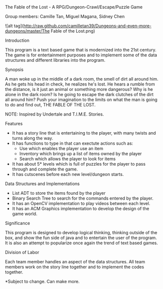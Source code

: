 The Fable of the Lost - A RPG/Dungeon-Crawl/Escape/Puzzle Game

Group members: Camille Tan, Miguel Magana, Sidney Chen

![alt tag](http://raw.github.com/camilletan39/Dungeons-and-even-more-dungeons/master/The Fable of the Lost.png)

Introduction

  This program is a text based game that is modernized into the 21st century. The game is for entertainment purposes and to implement some of the data structures and different libraries into the program. 
  
Synopsis

A man woke up in the middle of a dark room, the smell of dirt all around him. As he gets his head in check, he realizes he's lost. He hears a rumble from the distance, is it just an animal or something more dangerous? Why is he alone in the dark room? Is he going to escape the dark clutches of the dirt all around him? Push your imagination to the limits on what the man is going to do and find out, THE FABLE OF THE LOST.

NOTE: Inspired by Undertale and T.I.M.E. Stories.


Features

- It has a story line that is entertaining to the player, with many twists and turns along the way.
- It has functions to type in that can exectute actions such as:
  - Use which enables the player use an item
  - Inventory which brings up a list of items owned by the player
  - Search which allows the player to look for items
- It has about 5* levels which is full of puzzles for the player to pass through and complete the game.
- It has cutscenes before each new level/dungeon starts.


Data Structures and Implementations

- List ADT to store the items found by the player
- Binary Search Tree to search for the commands entered by the player.
- It has an OpenCV implementation to play videos between each level.
- It has an ACM Graphics implementation to develop the design of the game world.


Significance

  This program is designed to develop logical thinking, thinking outside of the box, and show the fun side of java and to entertain the user of the program. It is also an attempt to popularize once again the trend of text based games.
  
  
Division of Labor

Each team member handles an aspect of the data structures.
All team members work on the story line together and to implement the codes together.


*Subject to change. Can make more.
